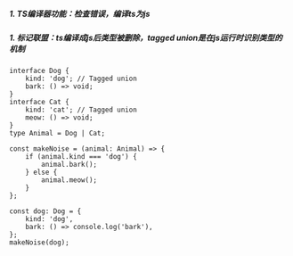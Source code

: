 ##### 1. TS编译器功能：检查错误，编译ts为js

##### 1. 标记联盟：ts编译成js后类型被删除，tagged union是在js运行时识别类型的机制 
```
interface Dog {
    kind: 'dog'; // Tagged union
    bark: () => void;
}
interface Cat {
    kind: 'cat'; // Tagged union
    meow: () => void;
}
type Animal = Dog | Cat;

const makeNoise = (animal: Animal) => {
    if (animal.kind === 'dog') {
        animal.bark();
    } else {
        animal.meow();
    }
};

const dog: Dog = {
    kind: 'dog',
    bark: () => console.log('bark'),
};
makeNoise(dog);
```


